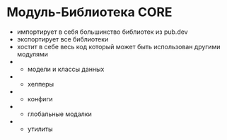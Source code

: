 # Модуль-Библиотека CORE
- импортирует в себя большинство библиотек из pub.dev
- экспортирует все библиотеки
- хостит в себе весь код который может быть использован другими модулями
- - модели и классы данных
- - хелперы
- - конфиги
- - глобальные модалки
- - утилиты